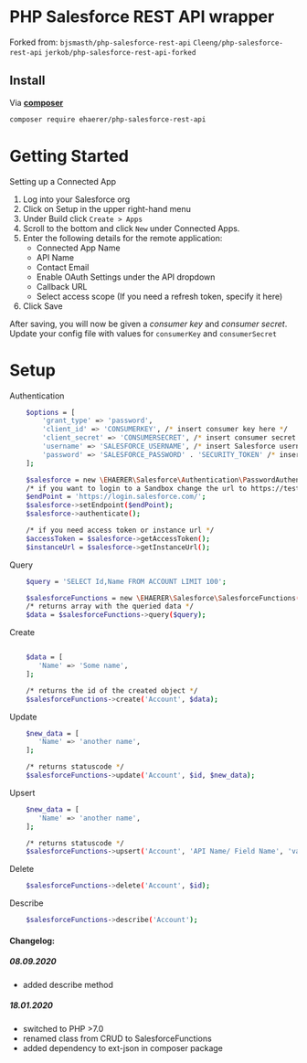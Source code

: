# PHP Salesforce REST API wrapper

Forked from:
```bjsmasth/php-salesforce-rest-api``` ```Cleeng/php-salesforce-rest-api``` ```jerkob/php-salesforce-rest-api-forked```

## Install

Via **[composer](https://getcomposer.org/)**

``` bash
composer require ehaerer/php-salesforce-rest-api
```

# Getting Started

Setting up a Connected App

1. Log into your Salesforce org
2. Click on Setup in the upper right-hand menu
3. Under Build click ```Create > Apps ```
4. Scroll to the bottom and click ```New``` under Connected Apps.
5. Enter the following details for the remote application:
    - Connected App Name
    - API Name
    - Contact Email
    - Enable OAuth Settings under the API dropdown
    - Callback URL
    - Select access scope (If you need a refresh token, specify it here)
6. Click Save

After saving, you will now be given a _consumer key_ and _consumer secret_. Update your config file with values for ```consumerKey``` and ```consumerSecret```

# Setup

Authentication

```bash
    $options = [
        'grant_type' => 'password',
        'client_id' => 'CONSUMERKEY', /* insert consumer key here */
        'client_secret' => 'CONSUMERSECRET', /* insert consumer secret here */
        'username' => 'SALESFORCE_USERNAME', /* insert Salesforce username here */
        'password' => 'SALESFORCE_PASSWORD' . 'SECURITY_TOKEN' /* insert Salesforce user password and security token here */
    ];

    $salesforce = new \EHAERER\Salesforce\Authentication\PasswordAuthentication($options);
    /* if you want to login to a Sandbox change the url to https://test.salesforce.com/ */
    $endPoint = 'https://login.salesforce.com/';
    $salesforce->setEndpoint($endPoint);
    $salesforce->authenticate();

    /* if you need access token or instance url */
    $accessToken = $salesforce->getAccessToken();
    $instanceUrl = $salesforce->getInstanceUrl();
```

Query

```bash
    $query = 'SELECT Id,Name FROM ACCOUNT LIMIT 100';

    $salesforceFunctions = new \EHAERER\Salesforce\SalesforceFunctions($instanceUrl, $accessToken);
    /* returns array with the queried data */
    $data = $salesforceFunctions->query($query);
```

Create

```bash

    $data = [
       'Name' => 'Some name',
    ];

    /* returns the id of the created object */
    $salesforceFunctions->create('Account', $data);
```

Update

```bash
    $new_data = [
       'Name' => 'another name',
    ];

    /* returns statuscode */
    $salesforceFunctions->update('Account', $id, $new_data);

```

Upsert

```bash
    $new_data = [
       'Name' => 'another name',
    ];

    /* returns statuscode */
    $salesforceFunctions->upsert('Account', 'API Name/ Field Name', 'value', $new_data);

```

Delete

```bash
    $salesforceFunctions->delete('Account', $id);

```

Describe

```bash
    $salesforceFunctions->describe('Account');

```


#### Changelog: ####
##### 08.09.2020 #####
 - added describe method

##### 18.01.2020 #####
 - switched to PHP >7.0
 - renamed class from CRUD to SalesforceFunctions
 - added dependency to ext-json in composer package
